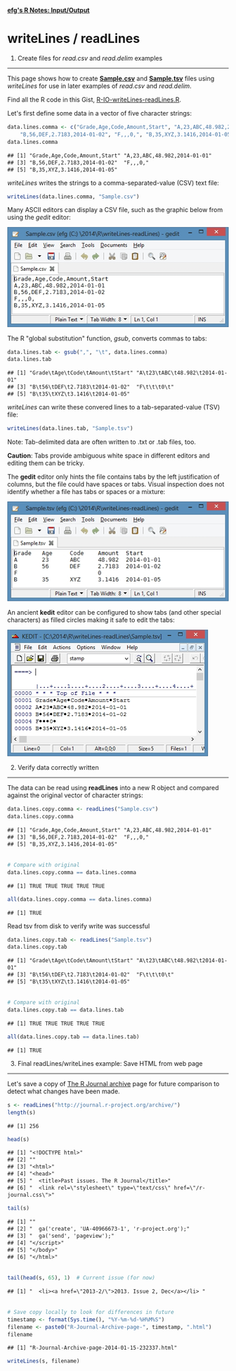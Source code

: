 [**efg's R Notes:  Input/Output**](../index.html)

writeLines / readLines
======================

1. Create files for *read.csv* and *read.delim* examples
--------------------------------------------------------

This page shows how to create [**Sample.csv**](Sample.csv) and [**Sample.tsv**](Sample.tsv) files using *writeLines* for use in later examples of *read.csv* and *read.delim*.

Find all the R code in this Gist, [R-IO-writeLines-readLines.R](https://gist.github.com/EarlGlynn/8431150).

Let's first define some data in a vector of five character strings:


```r
data.lines.comma <- c("Grade,Age,Code,Amount,Start", "A,23,ABC,48.982,2014-01-01", 
    "B,56,DEF,2.7183,2014-01-02", "F,,,0,", "B,35,XYZ,3.1416,2014-01-05")
data.lines.comma
```

```
## [1] "Grade,Age,Code,Amount,Start" "A,23,ABC,48.982,2014-01-01" 
## [3] "B,56,DEF,2.7183,2014-01-02"  "F,,,0,"                     
## [5] "B,35,XYZ,3.1416,2014-01-05"
```


*writeLines* writes the strings to a comma-separated-value (CSV) text file:


```r
writeLines(data.lines.comma, "Sample.csv")
```


Many ASCII editors can display a CSV file, such as the graphic below from using the *gedit* editor:

![gedit display of Sample.csv](Sample-CSV-Gedit.jpg)


The R "global substitution" function, *gsub*, converts commas to tabs:


```r
data.lines.tab <- gsub(",", "\t", data.lines.comma)
data.lines.tab
```

```
## [1] "Grade\tAge\tCode\tAmount\tStart" "A\t23\tABC\t48.982\t2014-01-01" 
## [3] "B\t56\tDEF\t2.7183\t2014-01-02"  "F\t\t\t0\t"                     
## [5] "B\t35\tXYZ\t3.1416\t2014-01-05"
```


*writeLines* can write these convered lines to a tab-separated-value (TSV) file:


```r
writeLines(data.lines.tab, "Sample.tsv")
```

       
Note:  Tab-delimited data are often written to .txt or .tab files, too. 

**Caution**:  Tabs provide ambiguous white space in different editors and editing them can be tricky.   

The **gedit** editor only hints the file contains tabs by the left justification of columns, but the file could have spaces or tabs.  Visual inspection does not identify whether a file has tabs or spaces or a mixture:

![gedit display of Sample.tsv](Sample-TSV-Gedit.jpg)

An ancient **kedit** editor can be configured to show tabs (and other special characters) as filled circles making it safe to edit the tabs:

![kedit display of Sample.tsv](Sample-TSV-Kedit.jpg)

       
2. Verify data correctly written
--------------------------------

The data can be read using **readLines** into a new R object and compared against the original vector of character strings:

 

```r
data.lines.copy.comma <- readLines("Sample.csv")
data.lines.copy.comma
```

```
## [1] "Grade,Age,Code,Amount,Start" "A,23,ABC,48.982,2014-01-01" 
## [3] "B,56,DEF,2.7183,2014-01-02"  "F,,,0,"                     
## [5] "B,35,XYZ,3.1416,2014-01-05"
```

```r

# Compare with original
data.lines.copy.comma == data.lines.comma
```

```
## [1] TRUE TRUE TRUE TRUE TRUE
```

```r
all(data.lines.copy.comma == data.lines.comma)
```

```
## [1] TRUE
```

                                                     
Read tsv from disk to verify write was successful


```r
data.lines.copy.tab <- readLines("Sample.tsv")
data.lines.copy.tab
```

```
## [1] "Grade\tAge\tCode\tAmount\tStart" "A\t23\tABC\t48.982\t2014-01-01" 
## [3] "B\t56\tDEF\t2.7183\t2014-01-02"  "F\t\t\t0\t"                     
## [5] "B\t35\tXYZ\t3.1416\t2014-01-05"
```

```r

# Compare with original
data.lines.copy.tab == data.lines.tab
```

```
## [1] TRUE TRUE TRUE TRUE TRUE
```

```r
all(data.lines.copy.tab == data.lines.tab)
```

```
## [1] TRUE
```


3. Final readLines/writeLines example:  Save HTML from web page
---------------------------------------------------------------

Let's save a copy of [The R Journal archive](http://journal.r-project.org/archive/) page for future comparison to detect what changes have been made.


```r
s <- readLines("http://journal.r-project.org/archive/")
length(s)
```

```
## [1] 256
```

```r
head(s)
```

```
## [1] "<!DOCTYPE html>"                                                      
## [2] ""                                                                     
## [3] "<html>"                                                               
## [4] "<head>"                                                               
## [5] "  <title>Past issues. The R Journal</title>"                          
## [6] "  <link rel=\"stylesheet\" type=\"text/css\" href=\"/r-journal.css\">"
```

```r
tail(s)
```

```
## [1] ""                                                 
## [2] "  ga('create', 'UA-40966673-1', 'r-project.org');"
## [3] "  ga('send', 'pageview');"                        
## [4] "</script>"                                        
## [5] "</body>"                                          
## [6] "</html>"
```

```r

tail(head(s, 65), 1)  # Current issue (for now)
```

```
## [1] "  <li><a href=\"2013-2/\">2013. Issue 2, Dec</a></li> "
```

```r

# Save copy locally to look for differences in future
timestamp <- format(Sys.time(), "%Y-%m-%d-%H%M%S")
filename <- paste0("R-Journal-Archive-page-", timestamp, ".html")
filename
```

```
## [1] "R-Journal-Archive-page-2014-01-15-232337.html"
```

```r
writeLines(s, filename)
```

